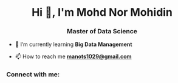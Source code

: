 <h1 align="center">Hi 👋, I'm Mohd Nor Mohidin</h1>
<h3 align="center">Master of Data Science</h3>

- 🌱 I’m currently learning **Big Data Management**

- 📫 How to reach me **manots1029@gmail.com**

<h3 align="left">Connect with me:</h3>
<p align="left">
</p>

